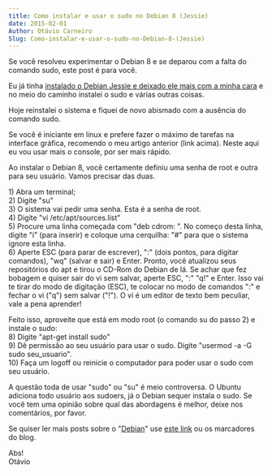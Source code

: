 ```yaml
---
title: Como instalar e usar o sudo no Debian 8 (Jessie)
date: 2015-02-01
Author: Otávio Carneiro
Slug: Como-instalar-e-usar-o-sudo-no-Debian-8-(Jessie)
---
```


Se você resolveu experimentar o Debian 8 e se deparou com a falta do
comando sudo, este post é para você. 

Eu já tinha [instalado o Debian Jessie e deixado ele mais com a minha
cara](http://umcarneiro.blogspot.com/2014/11/deixando-o-debian-xfce-bonito.html)
e no meio do caminho instalei o sudo e várias outras coisas.

Hoje reinstalei o sistema e fiquei de novo abismado com a ausência do
comando sudo.

Se você é iniciante em linux e prefere fazer o máximo de tarefas na
interface gráfica, recomendo o meu artigo anterior (link acima). Neste
aqui eu vou usar mais o console, por ser mais rápido.

Ao instalar o Debian 8, você certamente definiu uma senha de root e
outra para seu usuário. Vamos precisar das duas.

1\) Abra um terminal;  
2) Digite "su"  
3) O sistema vai pedir uma senha. Esta é a senha de root.  
4) Digite "vi /etc/apt/sources.list"  
5) Procure uma linha começada com "deb cdrom: ". No começo desta linha,
digite "i" (para inserir) e coloque uma cerquilha: "\#" para que o
sistema ignore esta linha.  
6) Aperte ESC (para parar de escrever), ":" (dois pontos, para digitar
comandos), "wq" (salvar e sair) e Enter. Pronto, você atualizou seus
repositórios do apt e tirou o CD-Rom do Debian de lá. Se achar que fez
bobagem e quiser sair do vi sem salvar, aperte ESC, ":" "q!" e Enter.
Isso vai te tirar do modo de digitação (ESC), te colocar no modo de
comandos ":" e fechar o vi ("q") sem salvar ("!"). O vi é um editor de
texto bem peculiar, vale a pena aprender!

Feito isso, aproveite que está em modo root (o comando su do passo 2) e
instale o sudo:  
8) Digite "apt-get install sudo"  
9) Dê permissão ao seu usuário para usar o sudo. Digite "usermod -a -G
sudo seu\_usuario".  
10) Faça um logoff ou reinicie o computador para poder usar o sudo com
seu usuário.

A questão toda de usar "sudo" ou "su" é meio controversa. O Ubuntu
adiciona todo usuário aos sudoers, já o Debian sequer instala o sudo. Se
você tem uma opinião sobre qual das abordagens é melhor, deixe nos
comentários, por favor.

Se quiser ler mais posts sobre o
"[Debian](http://umcarneiro.blogspot.com.br/search/label/debian)" use
[este link](http://umcarneiro.blogspot.com.br/search/label/debian) ou os
marcadores do blog.

Abs!  
Otávio


